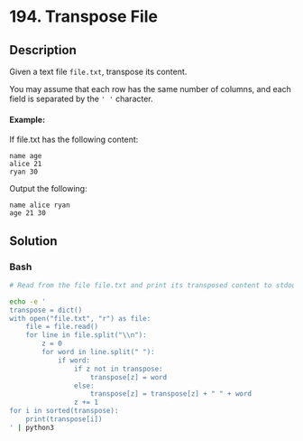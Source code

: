 # 194. Transpose File

## Description
Given a text file `file.txt`, transpose its content.

You may assume that each row has the same number of columns, and each field is separated by the `' '` character.

#### Example:
If file.txt has the following content:
```
name age
alice 21
ryan 30
```

Output the following:
```
name alice ryan
age 21 30
```


## Solution

### Bash
```bash
# Read from the file file.txt and print its transposed content to stdout.

echo -e '
transpose = dict()
with open("file.txt", "r") as file:
    file = file.read()
    for line in file.split("\\n"):
        z = 0
        for word in line.split(" "):
            if word:
                if z not in transpose:
                    transpose[z] = word
                else:
                    transpose[z] = transpose[z] + " " + word
                z += 1
for i in sorted(transpose):
    print(transpose[i])
' | python3
```
